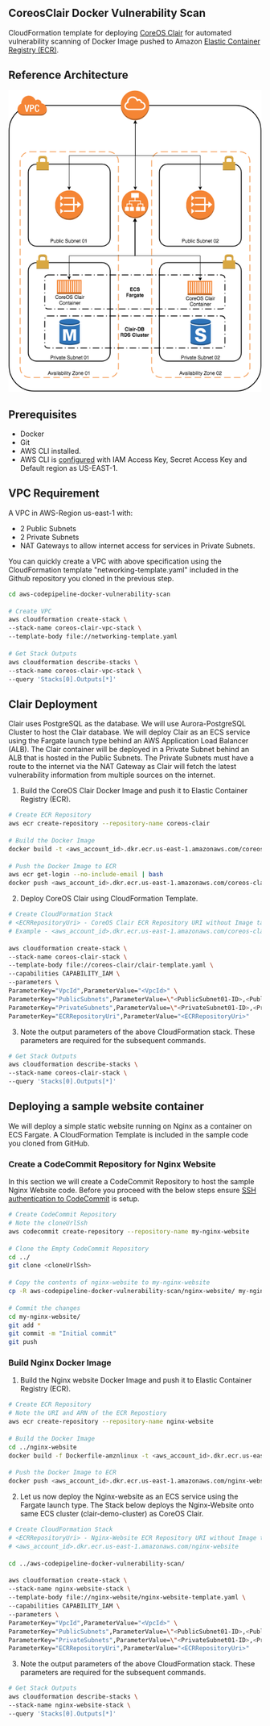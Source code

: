 ## CoreosClair Docker Vulnerability Scan

CloudFormation template for deploying [CoreOS Clair](https://github.com/coreos/clair) for automated vulnerability scanning of Docker Image pushed to Amazon [Elastic Container Registry (ECR)](https://aws.amazon.com/ecr/).


## Reference Architecture

![Reference Architecture](../images/Clair.png)

## Prerequisites

- Docker
- Git
- AWS CLI installed. 
- AWS CLI is [configured](https://docs.aws.amazon.com/cli/latest/userguide/cli-chap-welcome.html) with IAM Access Key, Secret Access Key and Default region as US-EAST-1.

## VPC Requirement

A VPC in AWS-Region us-east-1 with:

- 2 Public Subnets
- 2 Private Subnets 
- NAT Gateways to allow internet access for services in Private Subnets. 

You can quickly create a VPC with above specification using the CloudFormation template "networking-template.yaml" included in the Github repository you cloned in the previous step.

```bash
cd aws-codepipeline-docker-vulnerability-scan

# Create VPC
aws cloudformation create-stack \
--stack-name coreos-clair-vpc-stack \
--template-body file://networking-template.yaml

# Get Stack Outputs
aws cloudformation describe-stacks \
--stack-name coreos-clair-vpc-stack \
--query 'Stacks[0].Outputs[*]'
```

## Clair Deployment

Clair uses PostgreSQL as the database. We will use Aurora-PostgreSQL Cluster to host the Clair database. We will deploy Clair as an ECS service using the Fargate launch type behind an AWS Application Load Balancer (ALB). The Clair container will be deployed in a Private Subnet behind an ALB that is hosted in the Public Subnets. The Private Subnets must have a route to the internet via the NAT Gateway as Clair will fetch the latest vulnerability information from multiple sources on the internet.

1. Build the CoreOS Clair Docker Image and push it to Elastic Container Registry (ECR).

```bash
# Create ECR Repository
aws ecr create-repository --repository-name coreos-clair

# Build the Docker Image
docker build -t <aws_account_id>.dkr.ecr.us-east-1.amazonaws.com/coreos-clair:latest ./coreos-clair

# Push the Docker Image to ECR
aws ecr get-login --no-include-email | bash
docker push <aws_account_id>.dkr.ecr.us-east-1.amazonaws.com/coreos-clair:latest
```

2. Deploy CoreOS Clair using CloudFormation Template.

```bash
# Create CloudFormation Stack
# <ECRRepositoryUri> - CoreOS Clair ECR Repository URI without Image tag
# Example - <aws_account_id>.dkr.ecr.us-east-1.amazonaws.com/coreos-clair

aws cloudformation create-stack \
--stack-name coreos-clair-stack \
--template-body file://coreos-clair/clair-template.yaml \
--capabilities CAPABILITY_IAM \
--parameters \
ParameterKey="VpcId",ParameterValue="<VpcId>" \
ParameterKey="PublicSubnets",ParameterValue=\"<PublicSubnet01-ID>,<PublicSubnet02-ID>\" \
ParameterKey="PrivateSubnets",ParameterValue=\"<PrivateSubnet01-ID>,<PrivateSubnet02-ID>\" \
ParameterKey="ECRRepositoryUri",ParameterValue="<ECRRepositoryUri>"
```

3. Note the output parameters of the above CloudFormation stack. These parameters are required for the subsequent commands.

```bash
# Get Stack Outputs
aws cloudformation describe-stacks \
--stack-name coreos-clair-stack \
--query 'Stacks[0].Outputs[*]'
```

## Deploying a sample website container

We will deploy a simple static website running on Nginx as a container on ECS Fargate. A CloudFormation Template is included in the sample code you cloned from GitHub.

### Create a CodeCommit Repository for Nginx Website

In this section we will create a CodeCommit Repository to host the sample Nginx Website code. Before you proceed with the below steps ensure [SSH authentication to CodeCommit](https://docs.aws.amazon.com/codecommit/latest/userguide/setting-up-ssh-unixes.html) is setup.

```bash
# Create CodeCommit Repository
# Note the cloneUrlSsh
aws codecommit create-repository --repository-name my-nginx-website

# Clone the Empty CodeCommit Repository
cd ../
git clone <cloneUrlSsh>

# Copy the contents of nginx-website to my-nginx-website
cp -R aws-codepipeline-docker-vulnerability-scan/nginx-website/ my-nginx-website/

# Commit the changes
cd my-nginx-website/
git add *
git commit -m "Initial commit"
git push
```

### Build Nginx Docker Image

1. Build the Nginx website Docker Image and push it to Elastic Container Registry (ECR).

```bash
# Create ECR Repository
# Note the URI and ARN of the ECR Repostiory
aws ecr create-repository --repository-name nginx-website

# Build the Docker Image
cd ../nginx-website
docker build -f Dockerfile-amznlinux -t <aws_account_id>.dkr.ecr.us-east-1.amazonaws.com/nginx-website:latest ./

# Push the Docker Image to ECR
docker push <aws_account_id>.dkr.ecr.us-east-1.amazonaws.com/nginx-website:latest
```

2. Let us now deploy the Nginx-website as an ECS service using the Fargate launch type. The Stack below deploys the Nginx-Website onto same ECS cluster (clair-demo-cluster) as CoreOS Clair.

```bash
# Create CloudFormation Stack
# <ECRRepositoryUri> - Nginx-Website ECR Repository URI without Image tag
# <aws_account_id>.dkr.ecr.us-east-1.amazonaws.com/nginx-website

cd ../aws-codepipeline-docker-vulnerability-scan/

aws cloudformation create-stack \
--stack-name nginx-website-stack \
--template-body file://nginx-website/nginx-website-template.yaml \
--capabilities CAPABILITY_IAM \
--parameters \
ParameterKey="VpcId",ParameterValue="<VpcId>" \
ParameterKey="PublicSubnets",ParameterValue=\"<PublicSubnet01-ID>,<PublicSubnet02-ID>\" \
ParameterKey="PrivateSubnets",ParameterValue=\"<PrivateSubnet01-ID>,<PrivateSubnet02-ID>\" \
ParameterKey="ECRRepositoryUri",ParameterValue="<ECRRepositoryUri>"
```

3. Note the output parameters of the above CloudFormation stack. These parameters are required for the subsequent commands.

```bash
# Get Stack Outputs
aws cloudformation describe-stacks \
--stack-name nginx-website-stack \
--query 'Stacks[0].Outputs[*]'
```